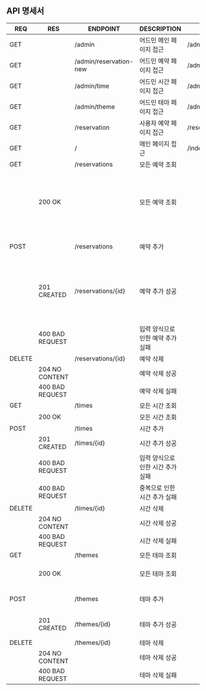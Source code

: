 ## API 명세서

| REQ    | RES             | ENDPOINT               | DESCRIPTION         | FILEPATH                | BODY                                                                        |
|--------|-----------------|------------------------|---------------------|-------------------------|-----------------------------------------------------------------------------|
| GET    |                 | /admin                 | 어드민 메인 페이지 접근       | /admin/index.html       |                                                                             |
| GET    |                 | /admin/reservation-new | 어드민 예약 페이지 접근       | /admin/reservation.html |                                                                             |
| GET    |                 | /admin/time            | 어드민 시간 페이지 접근       | /admin/time.html        |                                                                             |
| GET    |                 | /admin/theme           | 어드민 테마 페이지 접근       | /admin/theme.html       |                                                                             |
| GET    |                 | /reservation           | 사용자 예약 페이지 접근       | /reservation.html       |                                                                             |
| GET    |                 | /                      | 메인 페이지 접근           | /index.html             |                                                                             |
| GET    |                 | /reservations          | 모든 예약 조회            |                         |                                                                             |
|        | 200 OK          |                        | 모든 예약 조회            |                         | {id, name, date, time{id, startAt}, theme{id, name, description, thumbnail} |
| POST   |                 | /reservations          | 예약 추가               |                         | name, date, timeId, themeId                                                 |
|        | 201 CREATED     | /reservations/{id}     | 예약 추가 성공            |                         | id, name, date, time{id, startAt}, theme{id, name, description, thumbnail}  |
|        | 400 BAD REQUEST |                        | 입력 양식으로 인한 예약 추가 실패 |                         | error message                                                               |
| DELETE |                 | /reservations/{id}     | 예약 삭제               |                         |                                                                             |
|        | 204 NO CONTENT  |                        | 예약 삭제 성공            |                         |                                                                             |
|        | 400 BAD REQUEST |                        | 예약 삭제 실패            |                         | error message                                                               |
| GET    |                 | /times                 | 모든 시간 조회            |                         |                                                                             |
|        | 200 OK          |                        | 모든 시간 조회            |                         | {id, startAt}                                                               |
| POST   |                 | /times                 | 시간 추가               |                         | startAt                                                                     |
|        | 201 CREATED     | /times/{id}            | 시간 추가 성공            |                         | id, startAt                                                                 |
|        | 400 BAD REQUEST |                        | 입력 양식으로 인한 시간 추가 실패 |                         | error message                                                               |
|        | 400 BAD REQUEST |                        | 중복으로 인한 시간 추가 실패    |                         | error message                                                               |
| DELETE |                 | /times/{id}            | 시간 삭제               |                         |                                                                             |
|        | 204 NO CONTENT  |                        | 시간 삭제 성공            |                         |                                                                             |
|        | 400 BAD REQUEST |                        | 시간 삭제 실패            |                         | error message                                                               |
| GET    |                 | /themes                | 모든 테마 조회            |                         |                                                                             |
|        | 200 OK          |                        | 모든 테마 조회            |                         | {id, name, description, thumbnail}                                          |
| POST   |                 | /themes                | 테마 추가               |                         | name, description, thumbnail                                                |
|        | 201 CREATED     | /themes/{id}           | 테마 추가 성공            |                         | id, name, description, thumbnail                                            |
| DELETE |                 | /themes/{id}           | 테마 삭제               |                         |                                                                             |
|        | 204 NO CONTENT  |                        | 테마 삭제 성공            |                         |                                                                             |
|        | 400 BAD REQUEST |                        | 테마 삭제 실패            |                         | error message                                                               |

